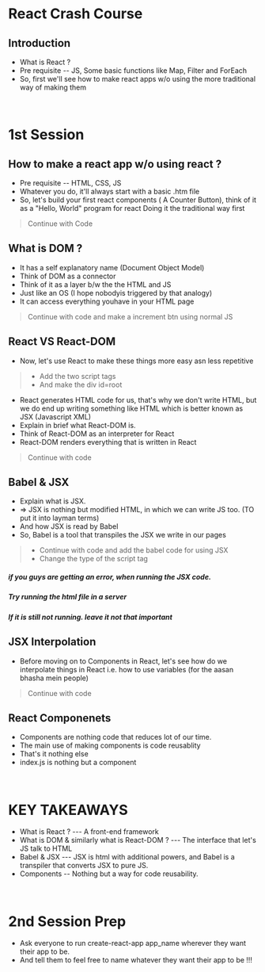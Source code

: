 # React Crash Course

## Introduction
* What is React ?
* Pre requisite -- JS, Some basic functions like Map, Filter and ForEach
* So, first we'll see how to make react apps w/o using the more traditional way of making them

<br>

# 1st Session
## How to make a react app w/o using react ?
* Pre requisite -- HTML, CSS, JS
* Whatever you do, it'll always start with a basic .htm file
* So, let's build your first react components ( A Counter Button), think of it as a "Hello, World" program for react
Doing it the traditional way first

> Continue with Code

## What is DOM ?
* It has a self explanatory name (Document Object Model)
* Think of DOM as a connector
* Think of it as a layer b/w the the HTML and JS
* Just like an OS (I hope nobodyis triggered by that analogy)
* It can access everything youhave in your HTML page

> Continue with code and make a increment btn using normal JS

## React VS React-DOM
* Now, let's use React to make these things more easy asn less repetitive
> * Add the two script tags
> * And make the div id=root
* React generates HTML code for us, that's why we don't write HTML, but we do end up writing something like HTML which is better known as JSX (Javascript XML)
* Explain in brief what React-DOM is.
* Think of React-DOM as an interpreter for React
* React-DOM renders everything that is written in React
>Continue with code

## Babel & JSX
* Explain what is JSX.
* => JSX is nothing but modified HTML, in which we can write JS too. (TO put it into layman terms)
* And how JSX is read by Babel
* So, Babel is a tool that transpiles the JSX we write in our pages
>* Continue with code and add the babel code for using JSX<br>
> * Change the type of the script tag
##### if you guys are getting an error, when running the JSX code.
##### Try running the html file in a server
##### If it is still not running. leave it not that important

## JSX Interpolation
* Before moving on to Components in React, let's see how do we interpolate things in React i.e. how to use variables (for the aasan bhasha mein people)
> Continue with code

## React Componenets
* Components are nothing code that reduces lot of our time.
* The main use of making components is code reusablity
* That's it nothing else
* index.js is nothing but a component

<br>

# KEY TAKEAWAYS
* What is React ? --- A front-end framework
* What is DOM & similarly what is React-DOM ? --- The interface that let's JS talk to HTML
* Babel & JSX --- JSX is html with additional powers, and Babel is a transpiler that converts JSX to pure JS.
* Components -- Nothing but a way for code reusability.

<br>

# 2nd Session Prep
* Ask everyone to run create-react-app app_name wherever they want their app to be.
* And tell them to feel free to name whatever they want their app to be !!!
